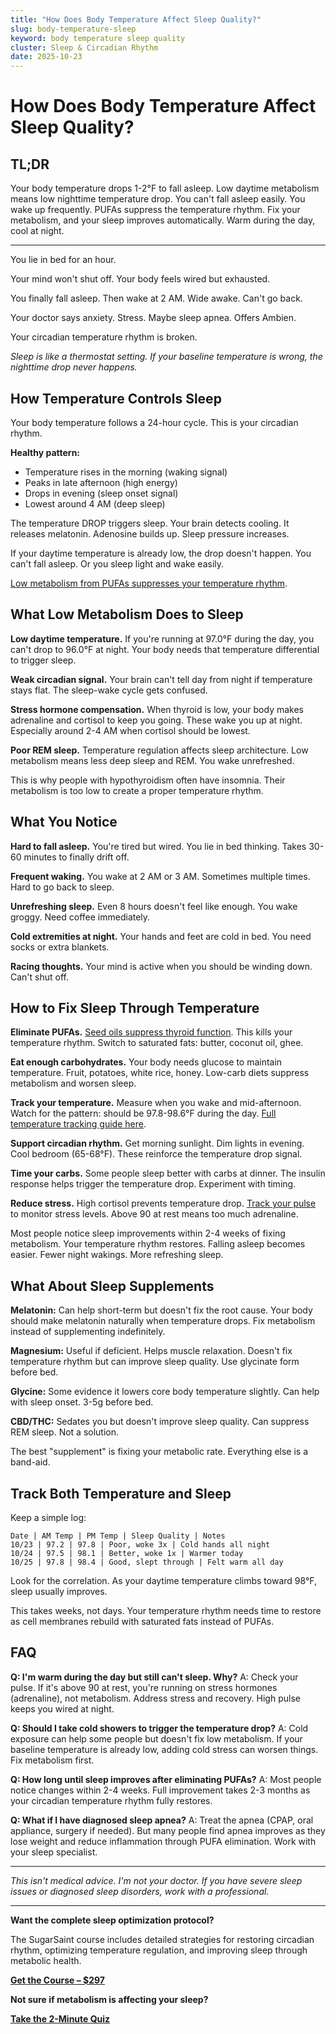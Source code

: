 ```yaml
---
title: "How Does Body Temperature Affect Sleep Quality?"
slug: body-temperature-sleep
keyword: body temperature sleep quality
cluster: Sleep & Circadian Rhythm
date: 2025-10-23
---
```


# How Does Body Temperature Affect Sleep Quality?

## TL;DR

Your body temperature drops 1-2°F to fall asleep. Low daytime metabolism means low nighttime temperature drop. You can't fall asleep easily. You wake up frequently. PUFAs suppress the temperature rhythm. Fix your metabolism, and your sleep improves automatically. Warm during the day, cool at night.

---

You lie in bed for an hour.

Your mind won't shut off. Your body feels wired but exhausted.

You finally fall asleep. Then wake at 2 AM. Wide awake. Can't go back.

Your doctor says anxiety. Stress. Maybe sleep apnea. Offers Ambien.

Your circadian temperature rhythm is broken.

*Sleep is like a thermostat setting. If your baseline temperature is wrong, the nighttime drop never happens.*

## How Temperature Controls Sleep

Your body temperature follows a 24-hour cycle. This is your circadian rhythm.

**Healthy pattern:**
- Temperature rises in the morning (waking signal)
- Peaks in late afternoon (high energy)
- Drops in evening (sleep onset signal)
- Lowest around 4 AM (deep sleep)

The temperature DROP triggers sleep. Your brain detects cooling. It releases melatonin. Adenosine builds up. Sleep pressure increases.

If your daytime temperature is already low, the drop doesn't happen. You can't fall asleep. Or you sleep light and wake easily.

[Low metabolism from PUFAs suppresses your temperature rhythm](/blog/seed-oils-and-thyroid).

## What Low Metabolism Does to Sleep

**Low daytime temperature.** If you're running at 97.0°F during the day, you can't drop to 96.0°F at night. Your body needs that temperature differential to trigger sleep.

**Weak circadian signal.** Your brain can't tell day from night if temperature stays flat. The sleep-wake cycle gets confused.

**Stress hormone compensation.** When thyroid is low, your body makes adrenaline and cortisol to keep you going. These wake you up at night. Especially around 2-4 AM when cortisol should be lowest.

**Poor REM sleep.** Temperature regulation affects sleep architecture. Low metabolism means less deep sleep and REM. You wake unrefreshed.

This is why people with hypothyroidism often have insomnia. Their metabolism is too low to create a proper temperature rhythm.

## What You Notice

**Hard to fall asleep.** You're tired but wired. You lie in bed thinking. Takes 30-60 minutes to finally drift off.

**Frequent waking.** You wake at 2 AM or 3 AM. Sometimes multiple times. Hard to go back to sleep.

**Unrefreshing sleep.** Even 8 hours doesn't feel like enough. You wake groggy. Need coffee immediately.

**Cold extremities at night.** Your hands and feet are cold in bed. You need socks or extra blankets.

**Racing thoughts.** Your mind is active when you should be winding down. Can't shut off.

## How to Fix Sleep Through Temperature

**Eliminate PUFAs.** [Seed oils suppress thyroid function](/blog/seed-oils-and-thyroid). This kills your temperature rhythm. Switch to saturated fats: butter, coconut oil, ghee.

**Eat enough carbohydrates.** Your body needs glucose to maintain temperature. Fruit, potatoes, white rice, honey. Low-carb diets suppress metabolism and worsen sleep.

**Track your temperature.** Measure when you wake and mid-afternoon. Watch for the pattern: should be 97.8-98.6°F during the day. [Full temperature tracking guide here](/blog/temperature-tracking-metabolism).

**Support circadian rhythm.** Get morning sunlight. Dim lights in evening. Cool bedroom (65-68°F). These reinforce the temperature drop signal.

**Time your carbs.** Some people sleep better with carbs at dinner. The insulin response helps trigger the temperature drop. Experiment with timing.

**Reduce stress.** High cortisol prevents temperature drop. [Track your pulse](/blog/pulse-tracking-guide) to monitor stress levels. Above 90 at rest means too much adrenaline.

Most people notice sleep improvements within 2-4 weeks of fixing metabolism. Your temperature rhythm restores. Falling asleep becomes easier. Fewer night wakings. More refreshing sleep.

## What About Sleep Supplements

**Melatonin:** Can help short-term but doesn't fix the root cause. Your body should make melatonin naturally when temperature drops. Fix metabolism instead of supplementing indefinitely.

**Magnesium:** Useful if deficient. Helps muscle relaxation. Doesn't fix temperature rhythm but can improve sleep quality. Use glycinate form before bed.

**Glycine:** Some evidence it lowers core body temperature slightly. Can help with sleep onset. 3-5g before bed.

**CBD/THC:** Sedates you but doesn't improve sleep quality. Can suppress REM sleep. Not a solution.

The best "supplement" is fixing your metabolic rate. Everything else is a band-aid.

## Track Both Temperature and Sleep

Keep a simple log:

```
Date | AM Temp | PM Temp | Sleep Quality | Notes
10/23 | 97.2 | 97.8 | Poor, woke 3x | Cold hands all night
10/24 | 97.5 | 98.1 | Better, woke 1x | Warmer today
10/25 | 97.8 | 98.4 | Good, slept through | Felt warm all day
```

Look for the correlation. As your daytime temperature climbs toward 98°F, sleep usually improves.

This takes weeks, not days. Your temperature rhythm needs time to restore as cell membranes rebuild with saturated fats instead of PUFAs.

## FAQ

**Q: I'm warm during the day but still can't sleep. Why?**
A: Check your pulse. If it's above 90 at rest, you're running on stress hormones (adrenaline), not metabolism. Address stress and recovery. High pulse keeps you wired at night.

**Q: Should I take cold showers to trigger the temperature drop?**
A: Cold exposure can help some people but doesn't fix low metabolism. If your baseline temperature is already low, adding cold stress can worsen things. Fix metabolism first.

**Q: How long until sleep improves after eliminating PUFAs?**
A: Most people notice changes within 2-4 weeks. Full improvement takes 2-3 months as your circadian temperature rhythm fully restores.

**Q: What if I have diagnosed sleep apnea?**
A: Treat the apnea (CPAP, oral appliance, surgery if needed). But many people find apnea improves as they lose weight and reduce inflammation through PUFA elimination. Work with your sleep specialist.

---

*This isn't medical advice. I'm not your doctor. If you have severe sleep issues or diagnosed sleep disorders, work with a professional.*

---

**Want the complete sleep optimization protocol?**

The SugarSaint course includes detailed strategies for restoring circadian rhythm, optimizing temperature regulation, and improving sleep through metabolic health.

**[Get the Course – $297](https://buy.polar.sh/polar_cl_8P7Z3TGPlCzXSgbJ0MNkG3HrYyVlcumvIjDMu3YLrwH)**

**Not sure if metabolism is affecting your sleep?**

**[Take the 2-Minute Quiz](/quiz)**

